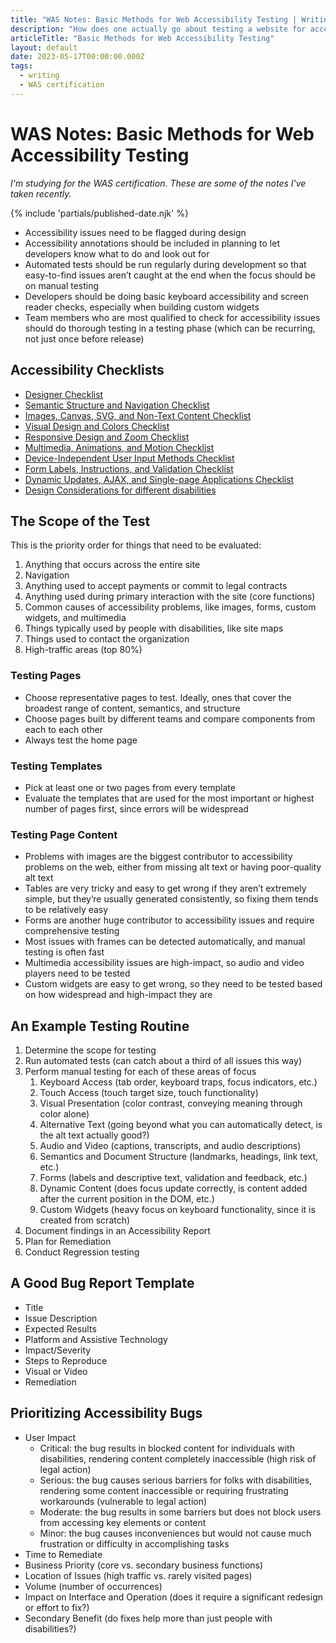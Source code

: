 ```yaml
---
title: "WAS Notes: Basic Methods for Web Accessibility Testing | Writing | Dustin Whisman"
description: "How does one actually go about testing a website for accessibility issues?"
articleTitle: "Basic Methods for Web Accessibility Testing"
layout: default
date: 2023-05-17T00:00:00.000Z
tags:
  - writing
  - WAS certification
---
```


# WAS Notes: Basic Methods for Web Accessibility Testing

_I'm studying for the WAS certification. These are some of the notes I've taken recently._

{% include 'partials/published-date.njk' %}

- Accessibility issues need to be flagged during design
- Accessibility annotations should be included in planning to let developers know what to do and look out for
- Automated tests should be run regularly during development so that easy-to-find issues aren’t caught at the end when the focus should be on manual testing
- Developers should be doing basic keyboard accessibility and screen reader checks, especially when building custom widgets
- Team members who are most qualified to check for accessibility issues should do thorough testing in a testing phase (which can be recurring, not just once before release)

## Accessibility Checklists

- [Designer Checklist](https://media.dequeuniversity.com/courses/generic/testing-basic-method-and-tools/2.0/en/docs/dq-designers-checklist.pdf)
- [Semantic Structure and Navigation Checklist](https://media.dequeuniversity.com/courses/generic/testing-basic-method-and-tools/2.0/en/docs/module-semantic-checklist.pdf)
- [Images, Canvas, SVG, and Non-Text Content Checklist](https://media.dequeuniversity.com/courses/generic/testing-basic-method-and-tools/2.0/en/docs/module-images-checklist.pdf)
- [Visual Design and Colors Checklist](https://media.dequeuniversity.com/courses/generic/testing-basic-method-and-tools/2.0/en/docs/module-visual-design-checklist.pdf)
- [Responsive Design and Zoom Checklist](https://media.dequeuniversity.com/courses/generic/testing-basic-method-and-tools/2.0/en/docs/module-responsive-zoom-checklist.pdf)
- [Multimedia, Animations, and Motion Checklist](https://media.dequeuniversity.com/courses/generic/testing-basic-method-and-tools/2.0/en/docs/module-multimedia-checklist.pdf)
- [Device-Independent User Input Methods Checklist](https://media.dequeuniversity.com/courses/generic/testing-basic-method-and-tools/2.0/en/docs/module-input-methods-checklist.pdf)
- [Form Labels, Instructions, and Validation Checklist](https://media.dequeuniversity.com/courses/generic/testing-basic-method-and-tools/2.0/en/docs/module-forms-checklist.pdf)
- [Dynamic Updates, AJAX, and Single-page Applications Checklist](https://media.dequeuniversity.com/courses/generic/testing-basic-method-and-tools/2.0/en/docs/module-dynamic-updates-checklist.pdf)
- [Design Considerations for different disabilities](https://media.dequeuniversity.com/courses/generic/testing-basic-method-and-tools/2.0/en/docs/dq-design-considerations.pdf)

## The Scope of the Test

This is the priority order for things that need to be evaluated:

1. Anything that occurs across the entire site
2. Navigation
3. Anything used to accept payments or commit to legal contracts
4. Anything used during primary interaction with the site (core functions)
5. Common causes of accessibility problems, like images, forms, custom widgets, and multimedia
6. Things typically used by people with disabilities, like site maps
7. Things used to contact the organization
8. High-traffic areas (top 80%)

### Testing Pages

- Choose representative pages to test. Ideally, ones that cover the broadest range of content, semantics, and structure
- Choose pages built by different teams and compare components from each to each other
- Always test the home page

### Testing Templates

- Pick at least one or two pages from every template
- Evaluate the templates that are used for the most important or highest number of pages first, since errors will be widespread

### Testing Page Content

- Problems with images are the biggest contributor to accessibility problems on the web, either from missing alt text or having poor-quality alt text
- Tables are very tricky and easy to get wrong if they aren’t extremely simple, but they’re usually generated consistently, so fixing them tends to be relatively easy
- Forms are another huge contributor to accessibility issues and require comprehensive testing
- Most issues with frames can be detected automatically, and manual testing is often fast
- Multimedia accessibility issues are high-impact, so audio and video players need to be tested
- Custom widgets are easy to get wrong, so they need to be tested based on how widespread and high-impact they are

## An Example Testing Routine

1. Determine the scope for testing
2. Run automated tests (can catch about a third of all issues this way)
3. Perform manual testing for each of these areas of focus
    1. Keyboard Access (tab order, keyboard traps, focus indicators, etc.)
    2. Touch Access (touch target size, touch functionality)
    3. Visual Presentation (color contrast, conveying meaning through color alone)
    4. Alternative Text (going beyond what you can automatically detect, is the alt text actually good?)
    5. Audio and Video (captions, transcripts, and audio descriptions)
    6. Semantics and Document Structure (landmarks, headings, link text, etc.)
    7. Forms (labels and descriptive text, validation and feedback, etc.)
    8. Dynamic Content (does focus update correctly, is content added after the current position in the DOM, etc.)
    9. Custom Widgets (heavy focus on keyboard functionality, since it is created from scratch)
4. Document findings in an Accessibility Report
5. Plan for Remediation
6. Conduct Regression testing

## A Good Bug Report Template

- Title
- Issue Description
- Expected Results
- Platform and Assistive Technology
- Impact/Severity
- Steps to Reproduce
- Visual or Video
- Remediation

## Prioritizing Accessibility Bugs

- User Impact
    - Critical: the bug results in blocked content for individuals with disabilities, rendering content completely inaccessible (high risk of legal action)
    - Serious: the bug causes serious barriers for folks with disabilities, rendering some content inaccessible or requiring frustrating workarounds (vulnerable to legal action)
    - Moderate: the bug results in some barriers but does not block users from accessing key elements or content
    - Minor: the bug causes inconveniences but would not cause much frustration or difficulty in accomplishing tasks
- Time to Remediate
- Business Priority (core vs. secondary business functions)
- Location of Issues (high traffic vs. rarely visited pages)
- Volume (number of occurrences)
- Impact on Interface and Operation (does it require a significant redesign or effort to fix?)
- Secondary Benefit (do fixes help more than just people with disabilities?)
